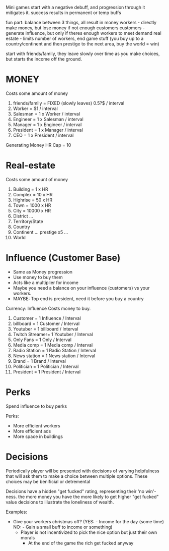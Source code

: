 Mini games start with a negative debuff, and progression through it mitigates it. success results in permanent or temp buffs

fun part: balance between 3 things, all result in money
workers - directly make money, but lose money if not enough customers
customers - generate influence, but only if theres enough workers to meet demand
real estate - limits number of workers, end game stuff (you buy up to a country/continent and then prestige to the next area, buy the world = win)


start with friends/family, they leave slowly over time as you make choices, but starts the income off the ground.



# MONEY

Costs some amount of money

1. friends/family = FIXED (slowly leaves)  0.5?$ / interval
2. Worker = $1 / interval
3. Salesman  = 1 x Worker / interval
4. Engineer = 1 x Salesman / interval
5. Manager = 1 x Engineer / interval
6. President = 1 x Manager / interval
7. CEO = 1 x President / interval

Generating Money
HR Cap = 10

# Real-estate

Costs some amount of money

1. Building = 1 x HR
2. Complex = 10 x HR
3. Highrise = 50 x HR
4. Town = 1000 x HR
5. City = 10000 x HR
6. District ...
7. Territory/State
8. Country
9. Continent
... prestige x5 ...
10. World


# Influence (Customer Base)

- Same as Money progression
- Use money to buy them
- Acts like a multiplier for income
- Maybe you need a balance on your influence (customers) vs your workers.
- MAYBE: Top end is president, need it before you buy a country


Currency: Influence
Costs money to buy.

1. Customer = 1 Influence / Interval
2. billboard = 1 Customer / Interval
4. Youtuber = 1 billboard / Interval
5. Twitch Streamer= 1 Youtuber / Interval
7. Only Fans = 1 Only / Interval
9. Media comp =  1 Media comp / Interval
10. Radio Station = 1 Radio Station / Interval
11. News station = 1 News station / Interval
12. Brand = 1 Brand / Interval
13. Politician = 1 Politician / Interval
14. President = 1 President / Interval


# Perks

Spend influence to buy perks

Perks:

- More efficient workers
- More efficient ads 
- More space in buildings


# Decisions

Periodically player will be presented with decisions of varying helpfulness that will ask them to make a choice between multiple options. These choices may be benificial or detremental

Decisions have a hidden "get fucked" rating, representing their 'no win'-ness. the more money you have the more likely to get higher "get fucked" value decisions to illustrate the loneliness of wealth.

Examples:

- Give your workers christmas off? (YES: - Income for the day (some time) NO: - Gain a small buff to income or something)
	- Player is not incentivized to pick the nice option but just their own morals
		- At the end of the game the rich get fucked anyway



